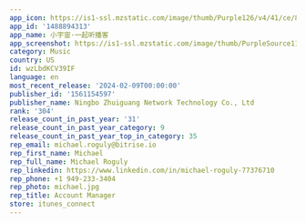 ```yaml
---
app_icon: https://is1-ssl.mzstatic.com/image/thumb/Purple126/v4/41/ce/89/41ce89c9-f449-3b15-6c1c-2a4f04720ee2/AppIcon-0-0-1x_U007emarketing-0-5-0-sRGB-85-220.png/1024x1024bb.png
app_id: '1488894313'
app_name: 小宇宙·一起听播客
app_screenshot: https://is1-ssl.mzstatic.com/image/thumb/PurpleSource116/v4/e6/1d/20/e61d20d2-34ff-aa04-b471-e0eb5a8f98fd/e9d64b35-f3ca-4c98-acb5-7f6cc47ec6e7_1242_2688.jpg/1242x2688bb.png
category: Music
country: US
id: wzLbdKCV39IF
language: en
most_recent_release: '2024-02-09T00:00:00'
publisher_id: '1561154597'
publisher_name: Ningbo Zhuiguang Network Technology Co., Ltd
rank: '304'
release_count_in_past_year: '31'
release_count_in_past_year_category: 9
release_count_in_past_year_top_in_category: 35
rep_email: michael.roguly@bitrise.io
rep_first_name: Michael
rep_full_name: Michael Roguly
rep_linkedin: https://www.linkedin.com/in/michael-roguly-77376710
rep_phone: +1 949-233-3404
rep_photo: michael.jpg
rep_title: Account Manager
store: itunes_connect
---
```

